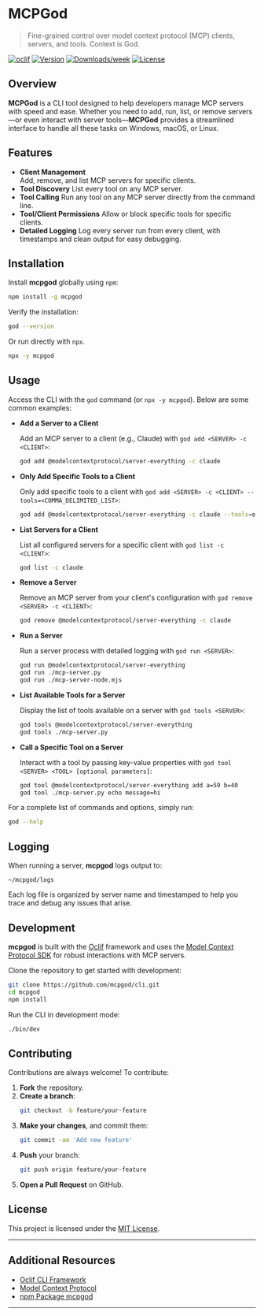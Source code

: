 # MCPGod
> Fine-grained control over model context protocol (MCP) clients, servers, and tools. Context is God.

[![oclif](https://img.shields.io/badge/cli-oclif-brightgreen.svg)](https://oclif.io)
[![Version](https://img.shields.io/npm/v/mcpgod.svg)](https://npmjs.org/package/mcpgod)
[![Downloads/week](https://img.shields.io/npm/dw/mcpgod.svg)](https://npmjs.org/package/mcpgod)
[![License](https://img.shields.io/npm/l/mcpgod.svg)](LICENSE)

## Overview

**MCPGod** is a CLI tool designed to help developers manage MCP servers with speed and ease. Whether you need to add, run, list, or remove servers—or even interact with server tools—**MCPGod** provides a streamlined interface to handle all these tasks on Windows, macOS, or Linux.

## Features

- **Client Management**  
  Add, remove, and list MCP servers for specific clients.
- **Tool Discovery**
  List every tool on any MCP server.
- **Tool Calling**
  Run any tool on any MCP server directly from the command line.
- **Tool/Client Permissions**
  Allow or block specific tools for specific clients.
- **Detailed Logging**
  Log every server run from every client, with timestamps and clean output for easy debugging.

## Installation

Install **mcpgod** globally using `npm`:

```sh
npm install -g mcpgod
```

Verify the installation:

```sh
god --version
```

Or run directly with `npx`.

```sh
npx -y mcpgod
```

## Usage

Access the CLI with the `god` command (or `npx -y mcpgod`). Below are some common examples:

- **Add a Server to a Client**

  Add an MCP server to a client (e.g., Claude) with `god add <SERVER> -c <CLIENT>`:

  ```sh
  god add @modelcontextprotocol/server-everything -c claude
  ```

- **Only Add Specific Tools to a Client**

  Only add specific tools to a client with `god add <SERVER> -c <CLIENT> --tools=<COMMA_DELIMITED_LIST>`:

  ```sh
  god add @modelcontextprotocol/server-everything -c claude --tools=echo,add
  ```

- **List Servers for a Client**

  List all configured servers for a specific client with `god list -c <CLIENT>`:

  ```sh
  god list -c claude
  ```

- **Remove a Server**

  Remove an MCP server from your client's configuration with `god remove <SERVER> -c <CLIENT>`:

  ```sh
  god remove @modelcontextprotocol/server-everything -c claude
  ```

- **Run a Server**

  Run a server process with detailed logging with `god run <SERVER>`:

  ```sh
  god run @modelcontextprotocol/server-everything
  god run ./mcp-server.py
  god run ./mcp-server-node.mjs
  ```

- **List Available Tools for a Server**

  Display the list of tools available on a server with `god tools <SERVER>`:

  ```sh
  god tools @modelcontextprotocol/server-everything
  god tools ./mcp-server.py
  ```

- **Call a Specific Tool on a Server**

  Interact with a tool by passing key-value properties with `god tool <SERVER> <TOOL> [optional parameters]`:

  ```sh
  god tool @modelcontextprotocol/server-everything add a=59 b=40
  god tool ./mcp-server.py echo message=hi
  ```

For a complete list of commands and options, simply run:

```sh
god --help
```


## Logging

When running a server, **mcpgod** logs output to:

```plaintext
~/mcpgod/logs
```

Each log file is organized by server name and timestamped to help you trace and debug any issues that arise.

## Development

**mcpgod** is built with the [Oclif](https://oclif.io) framework and uses the [Model Context Protocol SDK](https://modelcontextprotocol.org) for robust interactions with MCP servers.

Clone the repository to get started with development:

```sh
git clone https://github.com/mcpgod/cli.git
cd mcpgod
npm install
```

Run the CLI in development mode:

```sh
./bin/dev
```

## Contributing

Contributions are always welcome! To contribute:

1. **Fork** the repository.
2. **Create a branch**:  
   ```sh
   git checkout -b feature/your-feature
   ```
3. **Make your changes**, and commit them:  
   ```sh
   git commit -am 'Add new feature'
   ```
4. **Push** your branch:  
   ```sh
   git push origin feature/your-feature
   ```
5. **Open a Pull Request** on GitHub.

## License

This project is licensed under the [MIT License](LICENSE).

---

## Additional Resources

- [Oclif CLI Framework](https://oclif.io)
- [Model Context Protocol](https://modelcontextprotocol.org)
- [npm Package mcpgod](https://npmjs.org/package/mcpgod)

---
